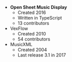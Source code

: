 - **Open Sheet Music Display**
  - Created 2016
  - Written in TypeScript
  - 13 contributors
- VexFlow
  - Created 2010
  - 54 contributors
- MusicXML
  - Created 2004
  - Last release 3.1 in 2017
